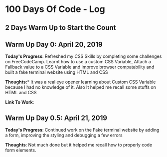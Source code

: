 # 100 Days Of Code - Log

## 2 Days Warm Up to Start the Count

## Warm Up Day 0: April 20, 2019

**Today's Progress**: Refreshed my CSS Skills by completing some challenges on FreeCodeCamp. Learnt how to use a custom CSS Variable, Attach a Fallback value to a CSS Variable and improve browser compatability and built a fake terminal website using HTML and CSS

**Thoughts:*** It was a real eye opener learning about Custom CSS Variable because I had no knowledge of it. Also It helped me recall some stuffs on HTML and CSS

**Link To Work**:

## Warm Up Day 0.5: April 21, 2019

**Today's Progress**: Continued work on the Fake terminal website by adding a form, improving the styling and debugging a few errors

**Thoughts**: Not much done but it helped me recall how to properly code form elements.





